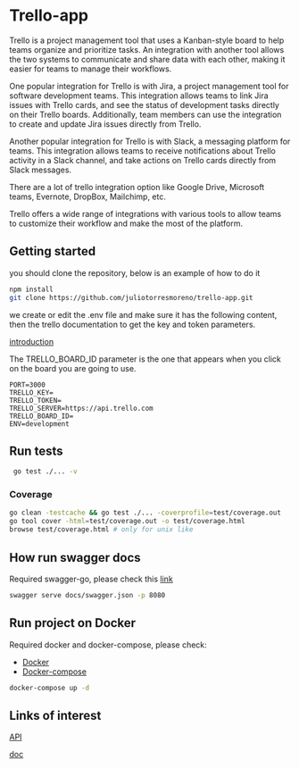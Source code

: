 
# Trello-app

  
Trello is a project management tool that uses a Kanban-style board to help teams organize and prioritize tasks. An integration with another tool allows the two systems to communicate and share data with each other, making it easier for teams to manage their workflows.

  

One popular integration for Trello is with Jira, a project management tool for software development teams. This integration allows teams to link Jira issues with Trello cards, and see the status of development tasks directly on their Trello boards. Additionally, team members can use the integration to create and update Jira issues directly from Trello.

  

Another popular integration for Trello is with Slack, a messaging platform for teams. This integration allows teams to receive notifications about Trello activity in a Slack channel, and take actions on Trello cards directly from Slack messages.

  

There are a lot of trello integration option like Google Drive, Microsoft teams, Evernote, DropBox, Mailchimp, etc.

  

Trello offers a wide range of integrations with various tools to allow teams to customize their workflow and make the most of the platform.

  

## Getting started

you should clone the repository, below is an example of how to do it

```bash
npm install
git clone https://github.com/juliotorresmoreno/trello-app.git
```

we create or edit the .env file and make sure it has the following content, then the trello documentation to get the key and token parameters.

[introduction](https://developer.atlassian.com/cloud/trello/guides/rest-api/api-introduction/)

The TRELLO_BOARD_ID parameter is the one that appears when you click on the board you are going to use.

```
PORT=3000
TRELLO_KEY=
TRELLO_TOKEN=
TRELLO_SERVER=https://api.trello.com
TRELLO_BOARD_ID=
ENV=development
```

## Run tests
```bash
 go test ./... -v
```
### Coverage
```bash
go clean -testcache && go test ./... -coverprofile=test/coverage.out
go tool cover -html=test/coverage.out -o test/coverage.html
browse test/coverage.html # only for unix like
```

## How run swagger docs
Required swagger-go, please check this [link](https://goswagger.io/install.html)
```bash
swagger serve docs/swagger.json -p 8080
```

## Run project on Docker
Required docker and docker-compose, please check:
* [Docker](https://docs.docker.com/get-docker/)
* [Docker-compose](https://docs.docker.com/compose/install/)
```bash
docker-compose up -d
```

## Links of interest

[API](http://localhost:3000)

[doc](http://localhost:3000/api/v1/docs)